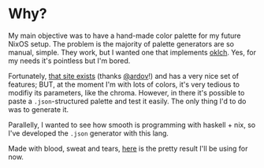# Why?
My main objective was to have a hand-made color palette for my future NixOS setup. The problem is the majority of palette generators are so manual, simple. They work, but I wanted one that implements [oklch](https://bottosson.github.io/posts/oklab/). Yes, for my needs it's pointless but I'm bored.

Fortunately, [that site exists](https://huetone.ardov.me) (thanks [@ardov](https://github.com/ardov)!) and has a very nice set of features; BUT, at the moment I'm with lots of colors, it's very tedious to modifiy its parameters, like the chroma. However, in there it's possible to paste a `.json`-structured palette and test it easily. The only thing I'd to do was to generate it.

Parallelly, I wanted to see how smooth is programming with haskell + nix, so I've developed the `.json` generator with this lang.

Made with blood, sweat and tears, [here](https://huetone.ardov.me/?palette=N4IgdghgtgpiBcIAKEA2MAuG4BoQAsBXGAZwQG1RJYEQAGEPAYwHtUWAnM%2BckAYgBmATgFMBAxvwEBWYQNz8YYgIwCA7JL4ATLTAAsSzUwBGWgMxbjm49ONKAHJqFaIa4wCZN9vfeFW8fABsxmpq3prSeoHKgQp8ZgJ6WtIQmu4wZsZ6qQGq6WZMmsrS7npmZpp0MMow6ZXGykzuWiAAugC%2BOFTQcIjKkqzsXBRSWgLuAv0BwrqWmsJM9kwV08bGdBBC80xCgfZxAq5MatLz0tHSLQEwWWp6GgE6E2anAUwQyh6OAVnKyu4MAJCD56ZRXfhqSYfcFBUHVGHZMGfTRmdzKD6ODpdcA9WieZhsTjcXiCJgwCC1eb2LRCEzzNRMYKAqTBdxCPTzMxCGBhTQwAT2GyFa6BNTslb8FyBIR1N4QaRNZl8EIlZEBCClBpxJZ6Er4iGBBLuV78aJmezGiJ0CZozR6dzuaJbLHdGiICWDIkjQTiNSGaYwfRNeYQLTKIRbaaZHkSvgwYFMaRKrQ7Zb6vhMRZMcPWVwwKqaCCitGBJwxQIAzQMlLub6m7zjfz8aSRVGR-hRMxqdyx83uBp1vjpGp0UsunFukAcglDYmS4yiarWMR6RlOQMQCleZrCB6mtTmeyx6SNYt2z72QIm%2BL2Ta2FHSCPSXt7dkwrtinwotTSsoPlIWGkiTmNe7h3Nawr8J8Ly2uO1C9CAJqesMPD8Mci6DvKAgWHufDePGxyaIESQ3IO9xhpsKJ0MstJpHoWS%2BGkajykeQFCNIvIBGYeznO%2BrjnOmZhFleuHcdI3iQUOWj0aCaR0HodAvJUEDce4qRwbiiCljOXqoXGCR0PIRgUgkcTrFogTiE4gQ7FZAQMsYYiScRFICnaLiGUqXIyjAoH2PYly4Z8oRrrkUQQMYsbKC88ZxMouq1u2fDxVEdxFOUxiBEqhkTAYbSdK6CF7shc6CJ5RmPAIYwCE2GZKPyOT8KYjnCIWLgQK1QI0r4uG%2BJe4xeMoJw3FW3EGEqoqRFo6YpFETBKgYQkRXaPZ0EIL5gcxaQaqOSqqOG9z5a0eAYCwYCkCMzJTCA%2BoStOiGSNpIB7nW7YAIKSAAQpIADCkgACKSAAopIABi%2BVAA) is the pretty result I'll be using for now.
